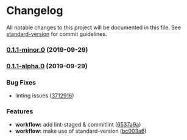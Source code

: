 # Changelog

All notable changes to this project will be documented in this file. See [standard-version](https://github.com/conventional-changelog/standard-version) for commit guidelines.

### [0.1.1-minor.0](https://github.com/feryardiant/wordpress-boilerplate/compare/v0.1.1-alpha.0...v0.1.1-minor.0) (2019-09-29)

### [0.1.1-alpha.0](https://github.com/feryardiant/wordpress-boilerplate/compare/v0.1.0...v0.1.1-alpha.0) (2019-09-29)


### Bug Fixes

* linting issues ([3712916](https://github.com/feryardiant/wordpress-boilerplate/commit/3712916))


### Features

* **workflow:** add lint-staged & commitlint ([6537a9a](https://github.com/feryardiant/wordpress-boilerplate/commit/6537a9a))
* **workflow:** make use of standard-version ([bc003a6](https://github.com/feryardiant/wordpress-boilerplate/commit/bc003a6))
